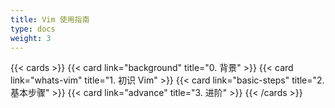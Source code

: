 ```yaml
---
title: Vim 使用指南
type: docs
weight: 3
---
```


{{< cards >}}
    {{< card link="background" title="0. 背景" >}}
    {{< card link="whats-vim" title="1. 初识 Vim" >}}
    {{< card link="basic-steps" title="2. 基本步骤" >}}
    {{< card link="advance" title="3. 进阶" >}}
{{< /cards >}}
